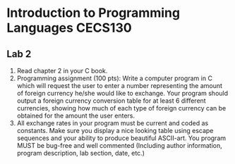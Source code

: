 # Introduction to Programming Languages CECS130
## Lab 2
  1. Read chapter 2 in your C book.
  2. Programming assignment (100 pts): Write a computer program in C which will request the user to enter a number representing the amount of foreign currency he/she would like to exchange. Your program should output a foreign currency conversion table for at least 6 different currencies, showing how much of each type of foreign currency can be obtained for the amount the user enters.
  3. All exchange rates in your program must be current and coded as constants. Make sure you display a nice looking table using escape sequences and your ability to produce beautiful ASCII-art. You program MUST be bug-free and well commented (Including author information, program description, lab section, date, etc.)
